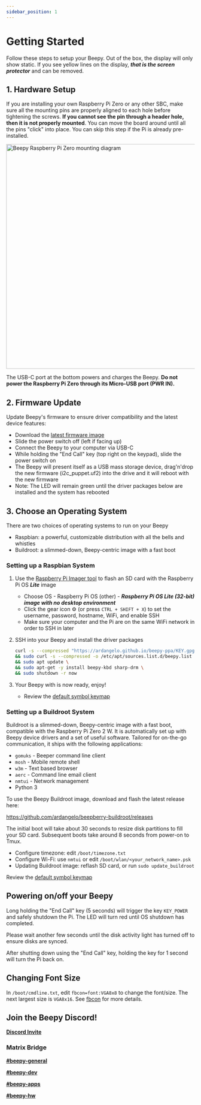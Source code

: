 ```yaml
---
sidebar_position: 1
---
```


# Getting Started

Follow these steps to setup your Beepy. Out of the box, the display will only show static. If you see yellow lines on the display, ***that is the screen protector*** and can be removed.

## 1. Hardware Setup

If you are installing your own Raspberry Pi Zero or any other SBC, make sure all the mounting pins are properly aligned to each hole before tightening the screws. **If you cannot see the pin through a header hole, then it is not properly mounted**. You can move the board around until all the pins "click" into place. You can skip this step if the Pi is already pre-installed.

<img alt="Beepy Raspberry Pi Zero mounting diagram" src='/img/beepy-header-mount-diagram.jpg' width='600' />

The USB-C port at the bottom powers and charges the Beepy. **Do not power the Raspberry Pi Zero through its Micro-USB port (PWR IN).**

## 2. Firmware Update

Update Beepy's firmware to ensure driver compatibility and the latest device features:

- Download the [latest firmware image](https://github.com/ardangelo/beepberry-rp2040/releases/latest/download/i2c_puppet.uf2)
- Slide the power switch off (left if facing up)
- Connect the Beepy to your computer via USB-C
- While holding the "End Call" key (top right on the keypad), slide the power switch on
- The Beepy will present itself as a USB mass storage device, drag'n'drop the new firmware (i2c_puppet.uf2) into the drive and it will reboot with the new firmware
- Note: The LED will remain green until the driver packages below are installed and the system has rebooted

## 3. Choose an Operating System

There are two choices of operating systems to run on your Beepy

- Raspbian: a powerful, customizable distribution with all the bells and whistles
- Buildroot: a slimmed-down, Beepy-centric image with a fast boot

### Setting up a Raspbian System

1. Use the [Raspberry Pi Imager tool](https://www.raspberrypi.com/software/) to flash an SD card with the Raspberry Pi OS ***Lite*** image
    - Choose OS - Raspberry Pi OS (other) - ***Raspberry Pi OS Lite (32-bit) image with no desktop environment***
    - Click the gear icon ⚙ (or press ```CTRL + SHIFT + X```) to set the username, password, hostname, WiFi, and enable SSH
    - Make sure your computer and the Pi are on the same WiFi network in order to SSH in later

2. SSH into your Beepy and install the driver packages

    ```bash
    curl -s --compressed "https://ardangelo.github.io/beepy-ppa/KEY.gpg" | gpg --dearmor | sudo tee /etc/apt/trusted.gpg.d/beepy.gpg >/dev/null \
    && sudo curl -s --compressed -o /etc/apt/sources.list.d/beepy.list "https://ardangelo.github.io/beepy-ppa/beepy.list" \
    && sudo apt update \
    && sudo apt-get -y install beepy-kbd sharp-drm \
    && sudo shutdown -r now
    ```

3. Your Beepy with is now ready, enjoy!

    - Review the [default symbol keymap](/docs/firmware/keyboard#symbol-key-map) 

### Setting up a Buildroot System

Buildroot is a slimmed-down, Beepy-centric image with a fast boot, compatible with the Raspberry Pi Zero 2 W. It is automatically set up with Beepy device drivers and a set of useful software. Tailored for on-the-go communication, it ships with the following applications:

* `gomuks` - Beeper command line client
* `mosh` - Mobile remote shell
* `w3m` - Text based browser
* `aerc` - Command line email client
* `nmtui` - Network management
* Python 3

To use the Beepy Buildroot image, download and flash the latest release here:

https://github.com/ardangelo/beepberry-buildroot/releases

The initial boot will take about 30 seconds to resize disk partitions to fill your SD card. Subsequent boots take around 8 seconds from power-on to Tmux.

* Configure timezone: edit `/boot/timezone.txt`
* Configure Wi-Fi: use `nmtui` or edit `/boot/wlan/<your_network_name>.psk`
* Updating Buildroot image: reflash SD card, or run `sudo update_buildroot`

Review the [default symbol keymap](/docs/firmware/keyboard#symbol-key-map)

## Powering on/off your Beepy

Long holding the "End Call" key (5 seconds) will trigger the key ```KEY_POWER``` and safely shutdown the Pi. The LED will turn red until OS shutdown has completed.

Please wait another few seconds until the disk activity light has turned off to ensure disks are synced.

After shutting down using the "End Call" key, holding the key for 1 second will turn the Pi back on.

## Changing Font Size

In ```/boot/cmdline.txt```, edit ```fbcon=font:VGA8x8``` to change the font/size. The next largest size is `VGA8x16`. See [fbcon](https://www.kernel.org/doc/Documentation/fb/fbcon.txt) for more details.

## Join the Beepy Discord!

[**Discord Invite**](https://discord.gg/QERrSferdF)

### Matrix Bridge

[**#beepy-general**](https://matrix.to/#/#beepberry-general:beeper.com)

[**#beepy-dev**](https://matrix.to/#/#beepberry-dev:beeper.com)

[**#beepy-apps**](https://matrix.to/#/#beepberry-apps:beeper.com)

[**#beepy-hw**](https://matrix.to/#/#beepberry-hw:beeper.com)
